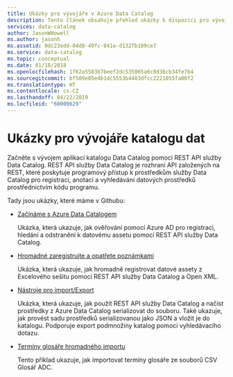 ```yaml
---
title: Ukázky pro vývojáře v Azure Data Catalog
description: Tento článek obsahuje přehled ukázky k dispozici pro vývojáře pro REST API služby Data Catalog.
services: data-catalog
author: JasonWHowell
ms.author: jasonh
ms.assetid: 0dc23edd-04d8-49fc-841e-d132fb109ce7
ms.service: data-catalog
ms.topic: conceptual
ms.date: 01/18/2018
ms.openlocfilehash: 1f62a5583b7beef2dc535065a6c0d3bcb34fe7b4
ms.sourcegitcommit: bf509e05e4b1dc5553b4483dfcc2221055fa80f2
ms.translationtype: HT
ms.contentlocale: cs-CZ
ms.lasthandoff: 04/22/2019
ms.locfileid: "60009629"
---
```

# <a name="data-catalog-developer-samples"></a>Ukázky pro vývojáře katalogu dat
Začněte s vývojem aplikací katalogu Data Catalog pomocí REST API služby Data Catalog. REST API služby Data Catalog je rozhraní API založených na REST, které poskytuje programový přístup k prostředkům služby Data Catalog pro registraci, anotaci a vyhledávání datových prostředků prostřednictvím kódu programu.

Tady jsou ukázky, které máme v Githubu:

* [Začínáme s Azure Data Catalogem](https://azure.microsoft.com/resources/samples/data-catalog-dotnet-get-started/)
  
  Ukázka, která ukazuje, jak ověřování pomocí Azure AD pro registraci, hledání a odstranění k datovému assetu pomocí REST API služby Data Catalog.
* [Hromadné zaregistrujte a opatřete poznámkami](https://azure.microsoft.com/resources/samples/data-catalog-dotnet-excel-register-data-assets/)
  
  Ukázka, která ukazuje, jak hromadně registrovat datové assety z Excelového sešitu pomocí REST API služby Data Catalog a Open XML.
* [Nástroje pro import/Export](https://azure.microsoft.com/resources/samples/data-catalog-dotnet-import-export/)
  
  Ukázka, která ukazuje, jak použít REST API služby Data Catalog a načíst prostředky z Azure Data Catalog serializovat do souboru. Také ukazuje, jak provést sadu prostředků serializovanou jako JSON a vložit je do katalogu. Podporuje export podmnožiny katalog pomocí vyhledávacího dotazu.

* [Termíny glosáře hromadného importu](https://azure.microsoft.com/resources/samples/data-catalog-bulk-import-glossary/)

    Tento příklad ukazuje, jak importovat termíny glosáře ze souborů CSV Glosář ADC.

